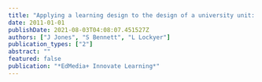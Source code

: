 ```yaml
---
title: "Applying a learning design to the design of a university unit: A single case study"
date: 2011-01-01
publishDate: 2021-08-03T04:08:07.451527Z
authors: ["J Jones", "S Bennett", "L Lockyer"]
publication_types: ["2"]
abstract: ""
featured: false
publication: "*EdMedia+ Innovate Learning*"
---
```


